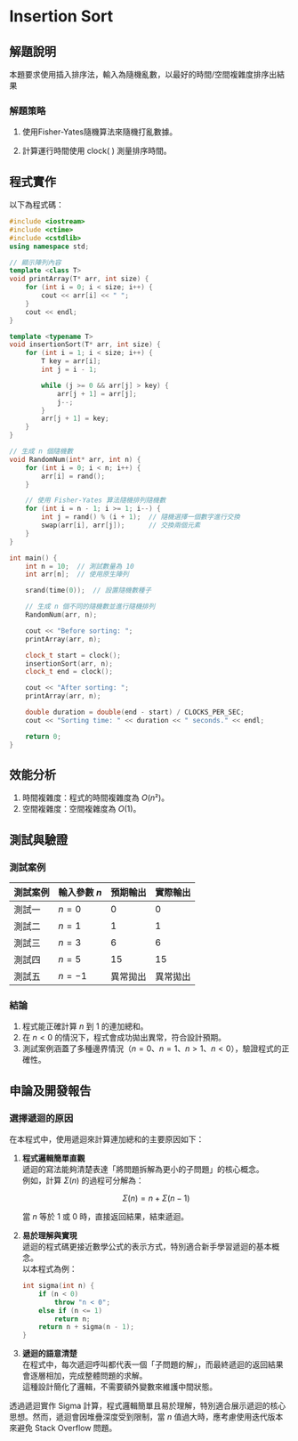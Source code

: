 # Insertion Sort

## 解題說明

本題要求使用插入排序法，輸入為隨機亂數，以最好的時間/空間複雜度排序出結果

### 解題策略

1. 使用Fisher-Yates隨機算法來隨機打亂數據。

2. 計算運行時間使用 clock( ) 測量排序時間。

## 程式實作

以下為程式碼：

```cpp
#include <iostream>
#include <ctime>
#include <cstdlib>
using namespace std;

// 顯示陣列內容
template <class T>
void printArray(T* arr, int size) {
    for (int i = 0; i < size; i++) {
        cout << arr[i] << " ";
    }
    cout << endl;
}

template <typename T>
void insertionSort(T* arr, int size) {
    for (int i = 1; i < size; i++) {
        T key = arr[i];
        int j = i - 1;

        while (j >= 0 && arr[j] > key) {
            arr[j + 1] = arr[j];
            j--;
        }
        arr[j + 1] = key;
    }
}

// 生成 n 個隨機數
void RandomNum(int* arr, int n) {
    for (int i = 0; i < n; i++) {
        arr[i] = rand();
    }

    // 使用 Fisher-Yates 算法隨機排列隨機數
    for (int i = n - 1; i >= 1; i--) {
        int j = rand() % (i + 1);  // 隨機選擇一個數字進行交換
        swap(arr[i], arr[j]);      // 交換兩個元素
    }
}

int main() {
    int n = 10;  // 測試數量為 10
    int arr[n];  // 使用原生陣列

    srand(time(0));  // 設置隨機數種子

    // 生成 n 個不同的隨機數並進行隨機排列
    RandomNum(arr, n);

    cout << "Before sorting: ";
    printArray(arr, n);

    clock_t start = clock();
    insertionSort(arr, n);
    clock_t end = clock();

    cout << "After sorting: ";
    printArray(arr, n);

    double duration = double(end - start) / CLOCKS_PER_SEC;
    cout << "Sorting time: " << duration << " seconds." << endl;

    return 0;
}
```

## 效能分析

1. 時間複雜度：程式的時間複雜度為 $O(n²)$。
2. 空間複雜度：空間複雜度為 $O(1)$。

## 測試與驗證

### 測試案例

| 測試案例 | 輸入參數 $n$ | 預期輸出 | 實際輸出 |
|----------|--------------|----------|----------|
| 測試一   | $n = 0$      | 0        | 0        |
| 測試二   | $n = 1$      | 1        | 1        |
| 測試三   | $n = 3$      | 6        | 6        |
| 測試四   | $n = 5$      | 15       | 15       |
| 測試五   | $n = -1$     | 異常拋出 | 異常拋出 |

### 結論

1. 程式能正確計算 $n$ 到 $1$ 的連加總和。  
2. 在 $n < 0$ 的情況下，程式會成功拋出異常，符合設計預期。  
3. 測試案例涵蓋了多種邊界情況（$n = 0$、$n = 1$、$n > 1$、$n < 0$），驗證程式的正確性。

## 申論及開發報告

### 選擇遞迴的原因

在本程式中，使用遞迴來計算連加總和的主要原因如下：

1. **程式邏輯簡單直觀**  
   遞迴的寫法能夠清楚表達「將問題拆解為更小的子問題」的核心概念。  
   例如，計算 $\Sigma(n)$ 的過程可分解為：  

   $$
   \Sigma(n) = n + \Sigma(n-1)
   $$

   當 $n$ 等於 1 或 0 時，直接返回結果，結束遞迴。

2. **易於理解與實現**  
   遞迴的程式碼更接近數學公式的表示方式，特別適合新手學習遞迴的基本概念。  
   以本程式為例：  

   ```cpp
   int sigma(int n) {
       if (n < 0)
           throw "n < 0";
       else if (n <= 1)
           return n;
       return n + sigma(n - 1);
   }
   ```

3. **遞迴的語意清楚**  
   在程式中，每次遞迴呼叫都代表一個「子問題的解」，而最終遞迴的返回結果會逐層相加，完成整體問題的求解。  
   這種設計簡化了邏輯，不需要額外變數來維護中間狀態。

透過遞迴實作 Sigma 計算，程式邏輯簡單且易於理解，特別適合展示遞迴的核心思想。然而，遞迴會因堆疊深度受到限制，當 $n$ 值過大時，應考慮使用迭代版本來避免 Stack Overflow 問題。
